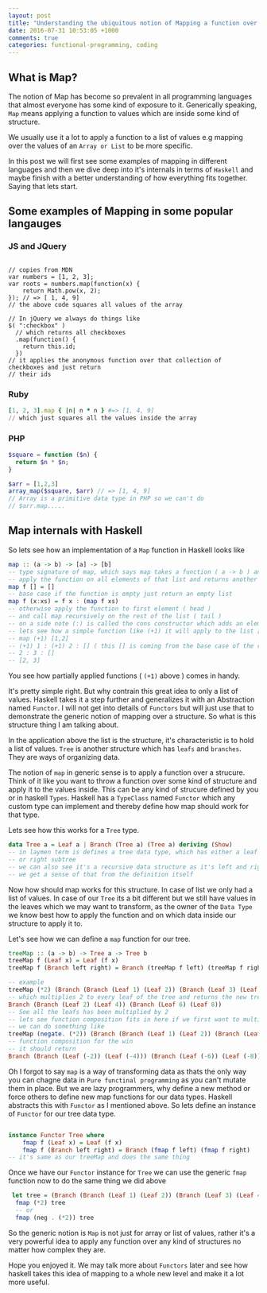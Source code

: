 ```yaml
---
layout: post
title: "Understanding the ubiquitous notion of Mapping a function over a structure"
date: 2016-07-31 10:53:05 +1000
comments: true
categories: functional-programming, coding 
---
```


## What is Map?

The notion of Map has become so prevalent in all programming languages that almost everyone has some kind of exposure to it. Generically speaking, `Map` means applying a function to values which are inside some kind of structure. 

We usually use it a lot to apply a function to a list of values e.g mapping over the values of an `Array or List` to be more specific.

In this post we will first see some examples of mapping in different languages and then we dive deep into it's internals in terms of `Haskell` and maybe finish with a better understanding of how everything fits together. Saying that lets start.

<!-- more -->

## Some examples of Mapping in some popular langauges

### JS and JQuery

``` JS Map

// copies from MDN
var numbers = [1, 2, 3];
var roots = numbers.map(function(x) {
    return Math.pow(x, 2);
}); // => [ 1, 4, 9]
// the above code squares all values of the array

// In jQuery we always do things like
$( ":checkbox" )
  // which returns all checkboxes
  .map(function() {
    return this.id;
  })
// it applies the anonymous function over that collection of checkboxes and just return
// their ids

```

### Ruby

``` Ruby Map
[1, 2, 3].map { |n| n * n } #=> [1, 4, 9]
// which just squares all the values inside the array
```

### PHP
``` Php Map
$square = function ($n) {
  return $n * $n;
}

$arr = [1,2,3]
array_map($square, $arr) // => [1, 4, 9]
// Array is a primitive data type in PHP so we can't do
// $arr.map.....
```


## Map internals with Haskell

So lets see how an implementation of a `Map` function in Haskell looks like

```Haskell Map implementation
map :: (a -> b) -> [a] -> [b]
-- type signature of map, which says map takes a function ( a -> b ) and a list ( [a] )
-- apply the function on all elements of that list and returns another list ([b])
map f [] = []
-- base case if the function is empty just return an empty list
map f (x:xs) = f x : (map f xs)
-- otherwise apply the function to first element ( head )
-- and call map recursively on the rest of the list ( tail )
-- on a side note (:) is called the cons constructor which adds an element to a list
-- lets see how a simple function like (+1) it will apply to the list [1,2]
-- map (+1) [1,2]
-- (+1) 1 : (+1) 2 : [] ( this [] is coming from the base case of the recursion above) 
-- 2 : 3 : []
-- [2, 3]
```
You see how partially applied functions ( `(+1)` above ) comes in handy.

It's pretty simple right. But why contrain this great idea to only a list of values. Haskell takes it a step further
and generalizes it with an Abstraction named `Functor`. I will not get into details of `Functors` but will just use that to demonstrate the generic notion of mapping over a structure. So what is this structure thing I am talking about.

In the application above the list is the structure, it's characteristic is to hold a list of values. `Tree` is another structure which has `leafs` and `branches`. They are ways of organizing data.

The notion of `map` in generic sense is to apply a function over a strucure. Think of it like you want to throw a function over some kind of structure and apply it to the values inside. This can be any kind of strucure defined by you or in haskell `Types`. Haskell has a `TypeClass` named `Functor` which any custom type can implement and thereby define how map should work for that type.

Lets see how this works for a `Tree` type.

```Haskell Tree
data Tree a = Leaf a | Branch (Tree a) (Tree a) deriving (Show)
-- in laymen term is defines a tree data type, which has either a leaf or a branch with left
-- or right subtree
-- we can also see it's a recursive data structure as it's left and right subtree holds same structure
-- we get a sense of that from the definition itself
```

Now how should map works for this structure. In case of list we only had a list of values. In case of our `Tree` its a bit different but we still have values in the leaves which we may want to transform, as the owner of the `Data Type` we know best how to apply the function and on which data inside our structure to apply it to.

Let's see how we can define a `map` function for our tree.

```Haskell treeMap
treeMap :: (a -> b) -> Tree a -> Tree b
treeMap f (Leaf x) = Leaf (f x)
treeMap f (Branch left right) = Branch (treeMap f left) (treeMap f right)

-- example
treeMap (*2) (Branch (Branch (Leaf 1) (Leaf 2)) (Branch (Leaf 3) (Leaf 4)))
-- which multiplies 2 to every leaf of the tree and returns the new tree as below
Branch (Branch (Leaf 2) (Leaf 4)) (Branch (Leaf 6) (Leaf 8))
-- See all the leafs has been multiplied by 2
-- lets see function composition fits in here if we first want to multiply by 2 and then negate the numbers
-- we can do something like
treeMap (negate. (*2)) (Branch (Branch (Leaf 1) (Leaf 2)) (Branch (Leaf 3) (Leaf 4)))
-- function composition for the win
-- it should return
Branch (Branch (Leaf (-2)) (Leaf (-4))) (Branch (Leaf (-6)) (Leaf (-8)))
```

Oh I forgot to say `map` is a way of transforming data as thats the only way you can chagne data in `Pure functinal programming` as you can't mutate them in place. But we are lazy programmers, why define a new method or force others to define new map functions for our data types. Haskell abstracts this with `Functor` as I mentioned above. So lets define an instance of `Functor` for our tree data type.

```Haskell Functor instance of Tree

instance Functor Tree where
    fmap f (Leaf x) = Leaf (f x)
    fmap f (Branch left right) = Branch (fmap f left) (fmap f right)
-- it's same as our treeMap and does the same thing
```
 Once we have our `Functor` instance for `Tree` we can use the generic `fmap` function now to do the same thing we did above
 
```Haskell fmap example
 let tree = (Branch (Branch (Leaf 1) (Leaf 2)) (Branch (Leaf 3) (Leaf 4)))
  fmap (*2) tree
  -- or
  fmap (neg . (*2)) tree
```
  
  So the generic notion is `Map` is not just for array or list of values, rather it's a very powerful idea to apply any function over any kind of structures no matter how complex they are.
  
  Hope you enjoyed it. We may talk more about `Functors` later and see how haskell takes this idea of mapping to a whole new level and make it a lot more useful.

